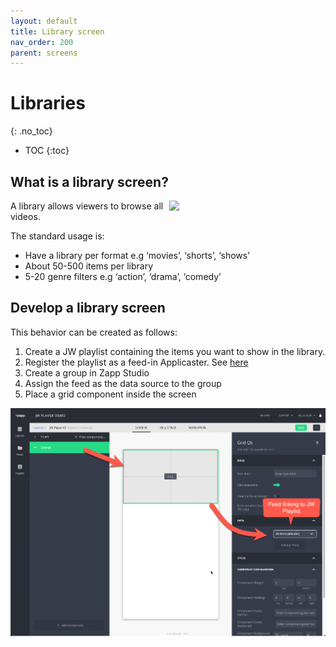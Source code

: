 ```yaml
---
layout: default
title: Library screen
nav_order: 200
parent: screens
---
```


# Libraries
{: .no_toc}

- TOC
{:toc}

## What is a library screen?
<img align="right" src="./img/library.png" width="250">

A library allows viewers to browse all videos.

The standard usage is: 
- Have a library per format e.g  ‘movies’, ‘shorts’, ‘shows’
- About 50-500 items per library
- 5-20 genre filters e.g ‘action’, ‘drama’, ‘comedy’

## Develop a library screen

This behavior can be created as follows: 
1. Create a JW playlist containing the items you want to show in the library. 
1. Register the playlist as a feed-in Applicaster. See [here](https://docs.applicaster.com/integrations/jw-endpoints)
1. Create a group in Zapp Studio
1. Assign the feed as the data source to the group
1. Place a grid component inside the screen


<img src="./img/library-in-studio.png" width="768">

 <!-- ## Filtering on genres 
By creating a genre screen. -->
